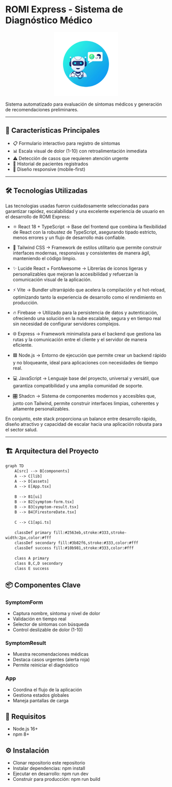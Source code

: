 # ROMI Express - Sistema de Diagnóstico Médico

<div align="center">
  <img src="./src/assets/logo1.png" alt="ROMI Express Logo" width="200">
</div>

Sistema automatizado para evaluación de síntomas médicos y generación de recomendaciones preliminares.

---

## 🚀 Características Principales

- 📋 Formulario interactivo para registro de síntomas  
- 📊 Escala visual de dolor (1-10) con retroalimentación inmediata  
- ⚠️ Detección de casos que requieren atención urgente  
- 📑 Historial de pacientes registrados  
- 📱 Diseño responsive (mobile-first)  

---

## 🛠️ Tecnologías Utilizadas

Las tecnologias usadas fueron cuidadosamente seleccionadas para garantizar rapidez, escalabilidad y una excelente experiencia de usuario en el desarrollo de ROMI Express:

- ⚛️ React 18 + TypeScript → Base del frontend que combina la flexibilidad de React con la robustez de TypeScript, asegurando tipado estricto, menos errores y un flujo de desarrollo más confiable.

- 🎨 Tailwind CSS → Framework de estilos utilitario que permite construir interfaces modernas, responsivas y consistentes de manera ágil, manteniendo el código limpio.

- ✨ Lucide React + FontAwesome → Librerías de iconos ligeras y personalizables que mejoran la accesibilidad y refuerzan la comunicación visual de la aplicación.

- ⚡ Vite → Bundler ultrarrápido que acelera la compilación y el hot-reload, optimizando tanto la experiencia de desarrollo como el rendimiento en producción.

- 🔥 Firebase → Utilizado para la persistencia de datos y autenticación, ofreciendo una solución en la nube escalable, segura y en tiempo real sin necesidad de configurar servidores complejos.

- 🌐 Express → Framework minimalista para el backend que gestiona las rutas y la comunicación entre el cliente y el servidor de manera eficiente.

- 🟩 Node.js → Entorno de ejecución que permite crear un backend rápido y no bloqueante, ideal para aplicaciones con necesidades de tiempo real.

- 💻 JavaScript → Lenguaje base del proyecto, universal y versátil, que garantiza compatibilidad y una amplia comunidad de soporte.

- 🎛️ Shadcn → Sistema de componentes modernos y accesibles que, junto con Tailwind, permite construir interfaces limpias, coherentes y altamente personalizables.

En conjunto, este stack proporciona un balance entre desarrollo rápido, diseño atractivo y capacidad de escalar hacia una aplicación robusta para el sector salud.

---

## 🏗️ Arquitectura del Proyecto

```mermaid
graph TD
    A[src] --> B[components]
    A --> C[lib]
    A --> D[assets]
    A --> E[App.tsx]
    
    B --> B1[ui]
    B --> B2[symptom-form.tsx]
    B --> B3[symptom-result.tsx]
    B --> B4[FirestoreDate.tsx]
    
    C --> C1[api.ts]
    
    classDef primary fill:#2563eb,stroke:#333,stroke-width:2px,color:#fff
    classDef secondary fill:#3b82f6,stroke:#333,color:#fff
    classDef success fill:#10b981,stroke:#333,color:#fff
    
    class A primary
    class B,C,D secondary
    class E success
```

## 📦 Componentes Clave 
### SymptomForm 
- Captura nombre, síntoma y nivel de dolor
- Validación en tiempo real
- Selector de síntomas con búsqueda
- Control deslizable de dolor (1-10)

### SymptomResult 
- Muestra recomendaciones médicas
- Destaca casos urgentes (alerta roja)
- Permite reiniciar el diagnóstico

### App 
- Coordina el flujo de la aplicación
- Gestiona estados globales
- Maneja pantallas de carga

## 📌 Requisitos 
- Node.js 16+
- npm 8+

## ⚙️ Instalación 
- Clonar repositorio este repositorio
- Instalar dependencias: npm install
- Ejecutar en desarrollo: npm run dev
- Construir para producción: npm run build
